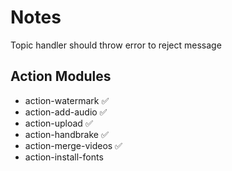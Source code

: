 # Notes

Topic handler should throw error to reject message

## Action Modules

- action-watermark ✅
- action-add-audio ✅
- action-upload ✅
- action-handbrake ✅
- action-merge-videos ✅
- action-install-fonts